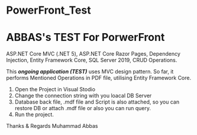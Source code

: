# PowerFront_Test
<h1>ABBAS's TEST For PorwerFront</h1>

ASP.NET Core MVC (.NET 5), ASP.NET Core Razor Pages, Dependency Injection, Entity Framework Core, SQL Server 2019, CRUD Operations.

This <em><strong>ongoing application (TEST)</strong></em> uses MVC design pattern. So far, it performs Mentioned Operations in PDF file, utilising Entity Framework Core.

1. Open the Project in Visual Stodio 
2. Change the connection string with you loacal DB Server
3. Database back file, .mdf file and Script is also attached, so you can restore DB or attach .mdf file or also you can run query.
4. Run the project.

Thanks & Regards
Muhammad Abbas
